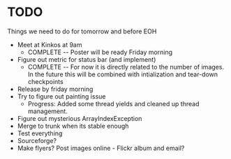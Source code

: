 # TODO #

Things we need to do for tomorrow and before EOH

  * Meet at Kinkos at 9am
    * COMPLETE -- Poster will be ready Friday morning
  * Figure out metric for status bar (and implement)
    * COMPLETE -- For now it is directly related to the number of images.  In the future this will be combined with intialization and tear-down checkpoints
  * Release by friday morning
  * Try to figure out painting issue
    * Progress:  Added some thread yields and cleaned up thread management.
  * Figure out mysterious ArrayIndexException
  * Merge to trunk when its stable enough
  * Test everything
  * Sourceforge?
  * Make flyers?  Post images online - Flickr album and email?